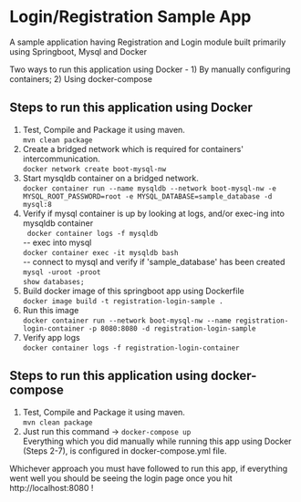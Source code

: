 # Login/Registration Sample App
A sample application having Registration and Login module built primarily using Springboot, Mysql and Docker

Two ways to run this application using Docker - 1) By manually configuring containers; 2) Using docker-compose
## Steps to run this application using Docker
1. Test, Compile and Package it using maven.<br />
    `mvn clean package`<br />
2. Create a bridged network which is required for containers' intercommunication.<br />
    `docker network create boot-mysql-nw`<br />
3. Start mysqldb container on a bridged network.<br />
    `docker container run --name mysqldb --network boot-mysql-nw -e MYSQL_ROOT_PASSWORD=root -e MYSQL_DATABASE=sample_database -d mysql:8`<br />
4. Verify if mysql container is up by looking at logs, and/or exec-ing into mysqldb container<br />
   ` docker container logs -f mysqldb`<br />
    -- exec into mysql<br />
    `docker container exec -it mysqldb bash`<br />
    -- connect to mysql and verify if 'sample_database' has been created<br />
    `mysql -uroot -proot`<br />
    `show databases;`<br />
5. Build docker image of this springboot app using Dockerfile<br />
    `docker image build -t registration-login-sample .`<br />
6. Run this image<br />
    `docker container run --network boot-mysql-nw --name registration-login-container -p 8080:8080 -d registration-login-sample`<br />
7. Verify app logs<br />
    `docker container logs -f registration-login-container`<br />
    
## Steps to run this application using docker-compose
1. Test, Compile and Package it using maven.<br />
    `mvn clean package`<br />
2. Just run this command -> `docker-compose up`<br />
Everything which you did manually while running this app using Docker (Steps 2-7), is configured in docker-compose.yml file.

Whichever approach you must have followed to run this app, if everything went well you should be seeing the login page once you hit http://localhost:8080 !<br />
